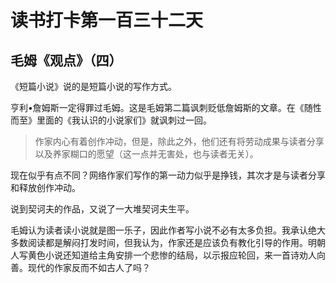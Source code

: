 读书打卡第一百三十二天
===

毛姆《观点》（四）
---

《短篇小说》说的是短篇小说的写作方式。

亨利•詹姆斯一定得罪过毛姆。这是毛姆第二篇讽刺贬低詹姆斯的文章。在《随性而至》里面的《我认识的小说家们》就讽刺过一回。

> 作家内心有着创作冲动，但是，除此之外，他们还有将劳动成果与读者分享以及养家糊口的愿望（这一点并无害处，也与读者无关）。

现在似乎有点不同？网络作家们写作的第一动力似乎是挣钱，其次才是与读者分享和释放创作冲动。

说到契诃夫的作品，又说了一大堆契诃夫生平。

毛姆认为读者读小说就是图一乐子，因此作者写小说不必有太多负担。我承认绝大多数阅读都是解闷打发时间，但我认为，作家还是应该负有教化引导的作用。明朝人写黄色小说还知道给主角安排一个悲惨的结局，以示报应轮回，来一首诗劝人向善。现代的作家反而不如古人了吗？